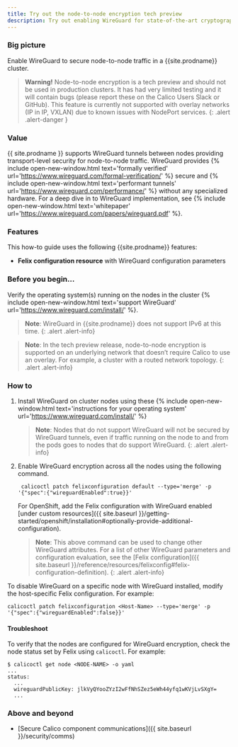 ```yaml
---
title: Try out the node-to-node encryption tech preview
description: Try out enabling WireGuard for state-of-the-art cryptographic security between nodes for Calico clusters.
---
```


### Big picture

Enable WireGuard to secure node-to-node traffic in a {{site.prodname}} cluster.

> **Warning!** Node-to-node encryption is a tech preview and should not be used in production clusters. It has had very limited testing and it will contain bugs (please report these on the Calico Users Slack or GitHub). This feature is currently not supported with overlay networks (IP in IP, VXLAN) due to known issues with NodePort services.
{: .alert .alert-danger }

### Value

{{ site.prodname }} supports WireGuard tunnels between nodes providing transport-level security for node-to-node traffic. WireGuard provides {% include open-new-window.html text='formally verified' url='https://www.wireguard.com/formal-verification/' %} secure and {% include open-new-window.html text='performant tunnels' url='https://www.wireguard.com/performance/' %} without any specialized hardware. For a deep dive in to WireGuard implementation, see {% include open-new-window.html text='whitepaper' url='https://www.wireguard.com/papers/wireguard.pdf' %}.

### Features

This how-to guide uses the following {{site.prodname}} features:

- **Felix configuration resource** with WireGuard configuration parameters

### Before you begin...

Verify the operating system(s) running on the nodes in the cluster {% include open-new-window.html text='support WireGuard' url='https://www.wireguard.com/install/' %}.

>**Note**: WireGuard in {{site.prodname}} does not support IPv6 at this time.
{: .alert .alert-info}

>**Note**: In the tech preview release, node-to-node encryption is supported on an underlying network that doesn’t require Calico to use an overlay. For example, a cluster with a routed network topology.
{: .alert .alert-info}

### How to

1. Install WireGuard on cluster nodes using these {% include open-new-window.html text='instructions for your operating system' url='https://www.wireguard.com/install/' %}

   >**Note**: Nodes that do not support WireGuard will not be secured by WireGuard tunnels, even if traffic running on the node to and from the pods goes to nodes that do support WireGuard.
{: .alert .alert-info}

1. Enable WireGuard encryption across all the nodes using the following command.
    ```
     calicoctl patch felixconfiguration default --type='merge' -p '{"spec":{"wireguardEnabled":true}}'
    ```
   For OpenShift, add the Felix configuration with WireGuard enabled [under custom resources]({{ site.baseurl }}/getting-started/openshift/installation#optionally-provide-additional-configuration).  

   >**Note**: This above command can be used to change other WireGuard attributes. For a list of other WireGuard parameters and configuration evaluation, see the [Felix configuration]({{ site.baseurl }}/reference/resources/felixconfig#felix-configuration-definition).
{: .alert .alert-info}

To disable WireGuard on a specific node with WireGuard installed, modify the host-specific Felix configuration. For example:

  ```
  calicoctl patch felixconfiguration <Host-Name> --type='merge' -p '{"spec":{"wireguardEnabled":false}}'
  ```

#### Troubleshoot

To verify that the nodes are configured for WireGuard encryption, check the node status set by Felix using `calicoctl`. For example:

   ```
   $ calicoctl get node <NODE-NAME> -o yaml
   ...
   status:
     ...
     wireguardPublicKey: jlkVyQYooZYzI2wFfNhSZez5eWh44yfq1wKVjLvSXgY=
     ...
   ```

### Above and beyond

- [Secure Calico component communications]({{ site.baseurl }}/security/comms)
